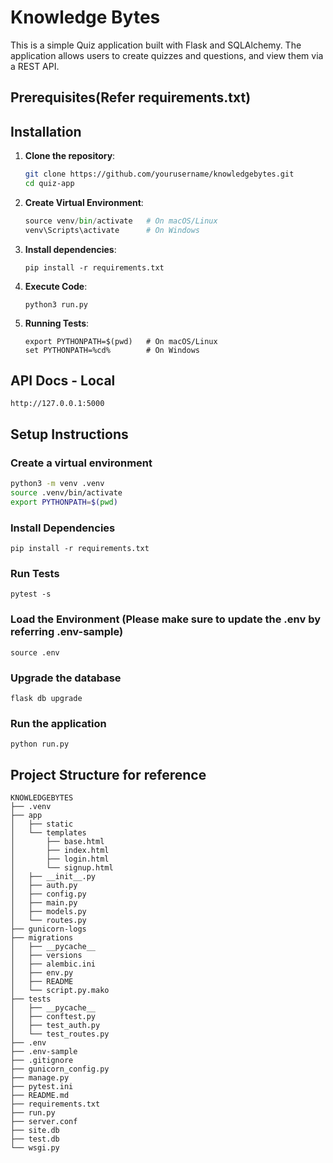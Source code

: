 # Knowledge Bytes

This is a simple Quiz application built with Flask and SQLAlchemy. The application allows users to create quizzes and questions, and view them via a REST API.

## Prerequisites(Refer requirements.txt)

## Installation

1. **Clone the repository**:

   ```sh
   git clone https://github.com/yourusername/knowledgebytes.git
   cd quiz-app
   ```

2. **Create Virtual Environment**:
    ```python -m venv venv
    source venv/bin/activate   # On macOS/Linux
    venv\Scripts\activate      # On Windows
    ```

3. **Install dependencies**:
    ```
    pip install -r requirements.txt
    ```

4. **Execute Code**:
    ```
    python3 run.py
    ```

5. **Running Tests**:
    ```
    export PYTHONPATH=$(pwd)   # On macOS/Linux
    set PYTHONPATH=%cd%        # On Windows
    ```

## API Docs - Local ##
```
http://127.0.0.1:5000
```

## Setup Instructions

### Create a virtual environment
```bash
python3 -m venv .venv
source .venv/bin/activate
export PYTHONPATH=$(pwd)
```
### Install Dependencies ###
```
pip install -r requirements.txt
```

### Run Tests ###
```
pytest -s
```

### Load the Environment (Please make sure to update the .env by referring .env-sample) ###
```
source .env
```

### Upgrade the database ###
```
flask db upgrade
```

### Run the application
```
python run.py
```

## Project Structure for reference ##

```
KNOWLEDGEBYTES
├── .venv
├── app
│   ├── static
│   └── templates
│       ├── base.html
│       ├── index.html
│       ├── login.html
│       └── signup.html
│   ├── __init__.py
│   ├── auth.py
│   ├── config.py
│   ├── main.py
│   ├── models.py
│   └── routes.py
├── gunicorn-logs
├── migrations
│   ├── __pycache__
│   ├── versions
│   ├── alembic.ini
│   ├── env.py
│   ├── README
│   └── script.py.mako
├── tests
│   ├── __pycache__
│   ├── conftest.py
│   ├── test_auth.py
│   └── test_routes.py
├── .env
├── .env-sample
├── .gitignore
├── gunicorn_config.py
├── manage.py
├── pytest.ini
├── README.md
├── requirements.txt
├── run.py
├── server.conf
├── site.db
├── test.db
└── wsgi.py

```

